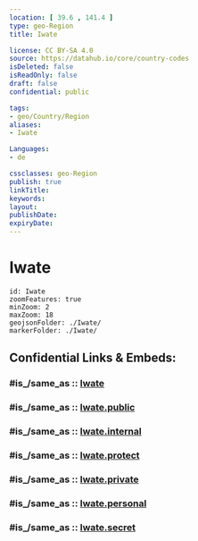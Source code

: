 ```yaml
---
location: [ 39.6 , 141.4 ] 
type: geo-Region
title: Iwate

license: CC BY-SA 4.0
source: https://datahub.io/core/country-codes
isDeleted: false
isReadOnly: false
draft: false
confidential: public

tags:
- geo/Country/Region
aliases:
- Iwate

Languages:
- de

cssclasses: geo-Region
publish: true
linkTitle: 
keywords: 
layout: 
publishDate: 
expiryDate: 
---
```


# Iwate

```leaflet
id: Iwate
zoomFeatures: true 
minZoom: 2 
maxZoom: 18
geojsonFolder: ./Iwate/
markerFolder: ./Iwate/
```


## Confidential Links & Embeds: 

### #is_/same_as :: [Iwate](/_Standards/Earth/Continent/Asia/Asia~East/Japan/Regions~Japan/Tōhoku/prefectures~Tōhoku/Iwate.md) 

### #is_/same_as :: [Iwate.public](/_public/Earth/Continent/Asia/Asia~East/Japan/Regions~Japan/Tōhoku/prefectures~Tōhoku/Iwate.public.md) 

### #is_/same_as :: [Iwate.internal](/_internal/Earth/Continent/Asia/Asia~East/Japan/Regions~Japan/Tōhoku/prefectures~Tōhoku/Iwate.internal.md) 

### #is_/same_as :: [Iwate.protect](/_protect/Earth/Continent/Asia/Asia~East/Japan/Regions~Japan/Tōhoku/prefectures~Tōhoku/Iwate.protect.md) 

### #is_/same_as :: [Iwate.private](/_private/Earth/Continent/Asia/Asia~East/Japan/Regions~Japan/Tōhoku/prefectures~Tōhoku/Iwate.private.md) 

### #is_/same_as :: [Iwate.personal](/_personal/Earth/Continent/Asia/Asia~East/Japan/Regions~Japan/Tōhoku/prefectures~Tōhoku/Iwate.personal.md) 

### #is_/same_as :: [Iwate.secret](/_secret/Earth/Continent/Asia/Asia~East/Japan/Regions~Japan/Tōhoku/prefectures~Tōhoku/Iwate.secret.md)

